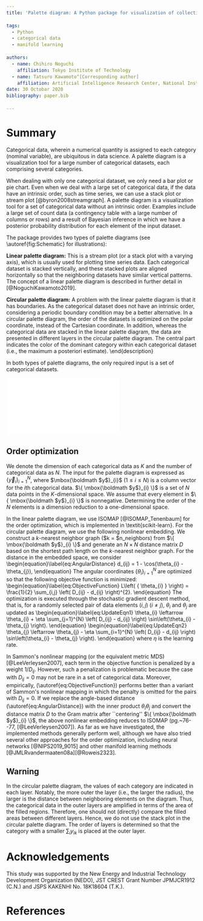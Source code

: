 ```yaml
---
title: 'Palette diagram: A Python package for visualization of collective categorical data'

tags:
  - Python
  - categorical data
  - manifold learning

authors:
  - name: Chihiro Noguchi
    affiliation: Tokyo Institute of Technology
  - name: Tatsuro Kawamoto^[Corresponding author]
    affiliation: Artificial Intelligence Research Center, National Institute of Advanced Industrial Science and Technology, Japan
date: 30 Octobar 2020
bibliography: paper.bib

---
```


# Summary

Categorical data, wherein a numerical quantity is assigned to each category (nominal variable), are ubiquitous in data science. 
A palette diagram is a visualization tool for a large number of categorical datasets, each comprising several categories.


When dealing with only one categorical dataset, we only need a bar plot or pie chart. 
Even when we deal with a large set of categorical data, if the data have an intrinsic order, such as time series, we can use a stack plot or stream plot [@byron2008streamgraph]. 
A palette diagram is a visualization tool for a set of categorical data without an intrinsic order. 
Examples include a large set of count data (a contingency table with a large number of columns or rows) and a result of Bayesian inference in which we have a posterior probability distribution for each element of the input dataset. 

The package provides two types of palette diagrams  (see \autoref{fig:Schematic} for illustrations): 

**Linear palette diagram:** 
This is a stream plot (or a stack plot with a varying axis), which is usually used for plotting time series data. 
Each categorical dataset is stacked vertically, and these stacked plots are aligned horizontally so that the neighboring datasets have similar vertical patterns. 
The concept of a linear palette diagram is described in further detail in [@NoguchiKawamoto2019]. 

**Circular palette diagram:** 
A problem with the linear palette diagram is that it has boundaries. As the categorical dataset does not have an intrinsic order, considering a periodic boundary condition may be a better alternative. 
In a circular palette diagram, the order of the datasets is optimized on the polar coordinate, instead of the Cartesian coordinate. 
In addition, whereas the categorical data are stacked in the linear palette diagram, the data are presented in different layers in the circular palette diagram. 
The central part indicates the color of the dominant category within each categorical dataset (i.e., the maximum a posteriori estimate).
\end{description}

In both types of palette diagrams, the only required input is a set of categorical datasets. 

![Schematic figures for the construction of palette diagrams.\label{fig:Schematic}](./figures/fig_palette_diagrams.pdf)

## Order optimization
We denote the dimension of each categorical data as $K$ and the number of categorical data as $N$. 
The input for the palette diagram is expressed as $\{ \vec{y}_{i} \}_{i=1}^{N}$, where $\mbox{\boldmath $y$}_{i}$ ($1 \le i \le N$) is a column vector for the $i$th categorical data. 
$\{ \mbox{\boldmath $y$}_{i} \}$ is a set of $N$ data points in the $K$-dimensional space. 
We assume that every element in $\{ \mbox{\boldmath $y$}_{i} \}$ is nonnegative. 
Determining the order of the $N$ elements is a dimension reduction to a one-dimensional space. 

In the linear palette diagram, we use ISOMAP [@ISOMAP_Tenenbaum] for the order optimization, which is implemented in \textit{scikit-learn}. 
For the circular palette diagram, we use the following nonlinear embedding. 
We construct a $k$-nearest neighbor graph ($k = $n\_neighbors) from $\{ \mbox{\boldmath $y$}_{i} \}$ and generate an $N \times N$ distance matrix $D$ based on the shortest path length on the $k$-nearest neighbor graph. 
For the distance in the embedded space, we consider 
\begin{equation}\label{eq:AngularDistance}
d_{ij} = 1 - \cos(\theta_{i} - \theta_{j}), 
\end{equation}
The angular coordinates $\{ \theta_{i} \}_{i=1}^{N}$ are optimized so that the following objective function is minimized: 
\begin{equation}\label{eq:ObjectiveFunction}
L\left( \{ \theta_{i} \} \right) = \frac{1}{2} \sum_{i,j} \left( D_{ij} - d_{ij} \right)^{2}.
\end{equation}
The optimization is executed through the stochastic gradient descent method, that is, for a randomly selected pair of data elements $(i,j)$ $(i\ne j)$, $\theta_{i}$ and $\theta_{j}$ are updated as 
\begin{equation}\label{eq:UpdateEqn1}
\theta_{i} \leftarrow \theta_{i} + \eta \sum_{j=1}^{N} \left( D_{ij} - d_{ij} \right) \sin\left(\theta_{i} - \theta_{j} \right).
\end{equation}
\begin{equation}\label{eq:UpdateEqn2}
\theta_{j} \leftarrow \theta_{j} - \eta \sum_{i=1}^{N} \left( D_{ij} - d_{ij} \right) \sin\left(\theta_{i} - \theta_{j} \right). 
\end{equation}
where $\eta$ is the learning rate. 

In Sammon's nonlinear mapping (or the equivalent metric MDS) [@LeeVerleysen2007], each term in the objective function is penalized by a weight $1/D_{ij}$. 
However, such a penalization is problematic because the case with $D_{ij}=0$ may not be rare in a set of categorical data. 
Moreover, empirically, (\autoref{eq:ObjectiveFunction}) performs better than a variant of Sammon's nonlinear mapping in which the penalty is omitted for the pairs with $D_{ij}=0$. 
If we replace the angle-based distance (\autoref{eq:AngularDistance}) with the inner product $\theta_{i}\theta_{j}$ and convert the distance matrix $D$ to the Gram matrix after ``centering'' $\{ \mbox{\boldmath $y$}_{i} \}$, the above nonlinear embedding reduces to ISOMAP (pg.~76--77, [@LeeVerleysen2007]). 
As far as we have investigated, the implemented methods generally perform well, although we have also tried several other approaches for the order optimization, including neural networks [@NIPS2019_9015] and other manifold learning methods [@JMLRvandermaaten08a][@Roweis2323].


## Warning
In the circular palette diagram, the values of each category are indicated in each layer. 
Notably, the more outer the layer (i.e., the larger the radius), the larger is the distance between neighboring elements on the diagram. 
Thus, the categorical data in the outer layers are amplified in terms of the area of the filled regions. 
Therefore, one should not (directly) compare the filled areas between different layers. 
Hence, we do not use the stack plot in the circular palette diagram. 
The order of layers is determined so that the category with a smaller $\sum_{i} y_{ik}$ is placed at the outer layer. 



# Acknowledgements
This study was supported by the New Energy and Industrial Technology Development Organization (NEDO), JST CREST Grant Number JPMJCR1912 (C.N.) and JSPS KAKENHI No. 18K18604 (T.K.).

# References